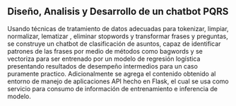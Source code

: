 ## Diseño, Analisis y Desarrollo de un chatbot PQRS

Usando técnicas de tratamiento de datos adecuadas para tokenizar, limpiar, normalizar, lematizar , eliminar stopwords y transformar frases y preguntas, se construye un chatbot de clasificación de asuntos, capaz de identificar patrones de las frases por medio de métodos como bagwords y se vectoriza para ser entrenado por un modelo de regresión logística presentando resultados de desempeño intermedios para un caso puramente practico. Adicionalmente se agrega el contenido obtenido al entorno de manejo de aplicaciones API hecho en Flask, el cual se usa como servicio para consumo de información de entrenamiento e inferencia de modelo.


